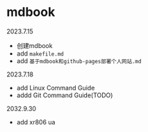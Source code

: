 # mdbook
2023.7.15

* 创建mdbook
* add `makefile.md`
* add `基于mdbook和github-pages部署个人网站.md`

2023.7.18
* add Linux Command Guide
* addd Git Command Guide(TODO)

2032.9.30

* add xr806 ua
